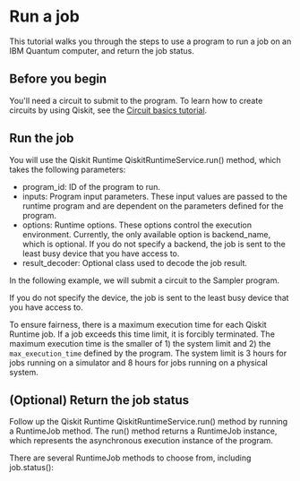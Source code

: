 # Run a job

This tutorial walks you through the steps to use a program to run a job on an IBM Quantum computer, and return the job status.


## Before you begin

You'll need a circuit to submit to the program. To learn how to create circuits by using Qiskit, see the [Circuit basics tutorial](https://qiskit.org/documentation/tutorials/circuits/01_circuit_basics.html).


## Run the job


You will use the Qiskit Runtime QiskitRuntimeService.run() method, which takes the following parameters:

- program_id: ID of the program to run.
- inputs: Program input parameters. These input values are passed to the runtime program and are dependent on the parameters defined for the program.
- options: Runtime options. These options control the execution environment. Currently, the only available option is backend_name, which is optional. If you do not specify a backend, the job is sent to the least busy device that you have access to.
- result_decoder: Optional class used to decode the job result.

In the following example, we will submit a circuit to the Sampler program.

If you do not specify the device, the job is sent to the least busy device that you have access to.

To ensure fairness, there is a maximum execution time for each Qiskit Runtime job. If a job exceeds this time limit, it is forcibly terminated. The maximum execution time is the smaller of 1) the system limit and 2) the `max_execution_time` defined by the program. The system limit is 3 hours for jobs running on a simulator and 8 hours for jobs running on a physical system.

## (Optional) Return the job status

Follow up the Qiskit Runtime QiskitRuntimeService.run() method by running a RuntimeJob method. The run() method returns a RuntimeJob instance, which represents the asynchronous execution instance of the program.

There are several RuntimeJob methods to choose from, including job.status():
